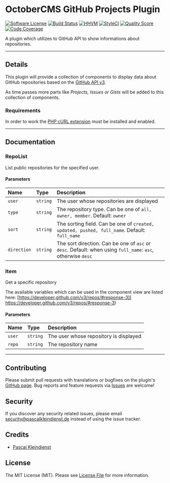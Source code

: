 # OctoberCMS GitHub Projects Plugin

[![Software License][ico-license]](LICENSE.md)
[![Build Status][ico-travis]][link-travis]
[![HHVM][ico-hhvm]][link-hhvm]
[![StyleCI][ico-style]][link-style]
[![Quality Score][ico-code-quality]][link-code-quality]
[![Code Coverage][ico-code-coverage]][link-code-coverage]

A plugin which utilizes to GitHub API to show informations about repositories.

---

## Details
This plugin will provide a collection of components to display data about GitHub repositories based on the [GitHub API v3](https://developer.github.com/v3/repos/). 

As time passes more parts like *Projects, Issues or Gists* will be added to this collection of components.

### Requirements
In order to work the [PHP cURL extension](https://secure.php.net/manual/en/book.curl.php) must be installed and enabled.

---

## Documentation

### RepoList
List public repositories for the specified user.

#### Parameters
|     Name    |   Type   |                                                 Description                                                 |
|:------------|:---------|:------------------------------------------------------------------------------------------------------------|
| `user`      | `string` | The user whose repositories are displayed                                                                   |
| `type`      | `string` | The repository type. Can be one of `all, owner, member`. Default: `owner`                                   |
| `sort`      | `string` | The sorting field. Can be one of `created, updated, pushed, full_name`. Default: `full_name`                |
| `direction` | `string` | The sort direction. Can be one of `asc` or `desc`. Default: when using `full_name`: `asc`, otherwise `desc` |

### Item
Get a specific repository

The available variables which can be used in the component view are listed here: [https://developer.github.com/v3/repos/#response-3](
https://developer.github.com/v3/repos/#response-3)

#### Parameters
| Name   | Type     | Description                            |
|:-------|:---------|:---------------------------------------|
| `user` | `string` | The user whose repository is displayed |
| `repo` | `string` | The repository name                    |


---

## Contributing
Please submit pull requests with translations or bugfixes on the plugin's [GitHub page](https://github.com/PascalKleindienst/octobercms-github-projects). Bug reports and feature requests via [Issues](https://github.com/PascalKleindienst/octobercms-github-projects/issues) are welcome!

## Security
If you discover any security related issues, please email security@pascalkleindienst.de instead of using the issue tracker.

## Credits

- [Pascal Kleindienst][link-author]

## License
The MIT License (MIT). Please see [License File](LICENSE.md) for more information.


[ico-license]: https://img.shields.io/github/license/PascalKleindienst/octobercms-github-projects.svg?style=flat-square
[ico-travis]: https://img.shields.io/travis/PascalKleindienst/octobercms-github-projects/master.svg?style=flat-square
[ico-hhvm]: https://img.shields.io/hhvm/pkleindienst/octobercms-github-projects.svg?style=flat-square
[ico-style]: https://styleci.io/repos/72832060/shield?branch=master
[ico-code-quality]: https://img.shields.io/codeclimate/github/PascalKleindienst/octobercms-github-projects.svg?style=flat-square
[ico-code-coverage]: https://img.shields.io/codeclimate/coverage/github/PascalKleindienst/octobercms-github-projects.svg?style=flat-square

[link-packagist]: https://packagist.org/packages/atog/octobercms-github-projects
[link-travis]: https://travis-ci.org/PascalKleindienst/octobercms-github-projects
[link-hhvm]: http://hhvm.h4cc.de/package/pkleindienst/octobercms-github-projects
[link-code-quality]: https://codeclimate.com/github/PascalKleindienst/octobercms-github-projects
[link-code-coverage]: https://codeclimate.com/github/PascalKleindienst/octobercms-github-projects/coverage
[link-style]: https://styleci.io/repos/72832060
[link-author]: https://github.com/PascalKleindienst